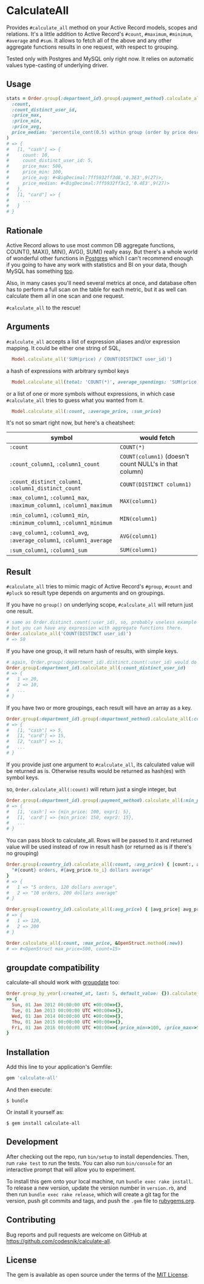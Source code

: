 # CalculateAll

Provides `#calculate_all` method on your Active Record models, scopes and relations.
It's a little addition to Active Record's `#count`, `#maximum`, `#minimum`, `#average` and `#sum`.
It allows to fetch all of the above and any other aggregate functions results in one request, with respect to grouping.

Tested only with Postgres and MySQL only right now. It relies on automatic values type-casting of underlying driver.

## Usage

```ruby
stats = Order.group(:department_id).group(:payment_method).calculate_all(
  :count,
  :count_distinct_user_id,
  :price_max,
  :price_min,
  :price_avg,
  price_median: 'percentile_cont(0.5) within group (order by price desc)'
)
# => {
#   [1, "cash"] => {
#     count: 10,
#     count_distinct_user_id: 5,
#     price_max: 500,
#     price_min: 100,
#     price_avg: #<BigDecimal:7ff5932ff3d8,'0.3E3',9(27)>,
#     price_median: #<BigDecimal:7ff5932ff3c2,'0.4E3',9(27)>
#   },
#   [1, "card"] => {
#     ...
#   }
# }
```

## Rationale

Active Record allows to use most common DB aggregate functions, COUNT(), MAX(), MIN(), AVG(), SUM() really easy.
But there's a whole world of wonderful other functions in
[Postgres](http://www.postgresql.org/docs/9.5/static/functions-aggregate.html) which I can't recommend enough
if you going to have any work with statistics and BI on your data, though MySQL has something
[too](http://dev.mysql.com/doc/refman/5.7/en/group-by-functions.html).

Also, in many cases you'll need several metrics at once, and database often has to perform a full scan on
the table for each metric, but it as well can calculate them all in one scan and one request.

`#calculate_all` to the rescue!

## Arguments

`#calculate_all` accepts a list of expression aliases and/or expression mapping.
It could be either one string of SQL,

```ruby
  Model.calculate_all('SUM(price) / COUNT(DISTINCT user_id)')
```

a hash of expressions with arbitrary symbol keys

```ruby
  Model.calculate_all(total: 'COUNT(*)', average_spendings: 'SUM(price) / COUNT(DISTINCT user_id)')
```
or a list of one or more symbols without expressions, in which case `#calculate_all` tries to guess
what you wanted from it.

```ruby
  Model.calculate_all(:count, :average_price, :sum_price)
```

It's not so smart right now, but here's a cheatsheet:

| symbol                                                                 | would fetch
|------------------------------------------------------------------------|------------
| `:count`                                                               | `COUNT(*)`
| `:count_column1`, `:column1_count`                                     | `COUNT(column1)` (doesn't count NULL's in that column)
| `:count_distinct_column1`, `:column1_distinct_count`                   | `COUNT(DISTINCT column1)`
| `:max_column1`, `:column1_max`, `:maximum_column1`, `:column1_maximum` | `MAX(column1)`
| `:min_column1`, `:column1_min`, `:minimum_column1`, `:column1_minimum` | `MIN(column1)`
| `:avg_column1`, `:column1_avg`, `:average_column1`, `:column1_average` | `AVG(column1)`
| `:sum_column1`, `:column1_sum`                                         | `SUM(column1)`

## Result

`#calculate_all` tries to mimic magic of Active Record's `#group`, `#count` and `#pluck`
so result type depends on arguments and on groupings.

If you have no `group()` on underlying scope, `#calculate_all` will return just one result.

```ruby
# same as Order.distinct.count(:user_id), so, probably useless example
# but you can have any expression with aggregate functions there.
Order.calculate_all('COUNT(DISTINCT user_id)')
# => 50
```

If you have one group, it will return hash of results, with simple keys.

```ruby
# again, Order.group(:department_id).distinct.count(:user_id) would do the same
Order.group(:department_id).calculate_all(:count_distinct_user_id)
# => {
#   1 => 20,
#   2 => 10,
#   ...
# }
```

If you have two or more groupings, each result will have an array as a key.

```ruby
Order.group(:department_id).group(:department_method).calculate_all(:count_distinct_user_id)
# => {
#   [1, "cash"] => 5,
#   [1, "card"] => 15,
#   [2, "cash"] => 1,
#   ...
# }
```

If you provide just one argument to `#calculate_all`, its calculated value will be returned as is.
Otherwise results would be returned as hash(es) with symbol keys.

so, `Order.calculate_all(:count)` will return just a single integer, but

```ruby
Order.group(:department_id).group(:payment_method).calculate_all(:min_price, expr1: 'count(distinct user_id)')
# => {
#   [1, 'cash'] => {min_price: 100, expr1: 5},
#   [1, 'card'] => {min_price: 150, expr2: 15},
#   ...
# }
```

You can pass block to calculate_all. Rows will be passed to it and returned value will be used instead of
row in result hash (or returned as is if there's no grouping)

```ruby
Order.group(:country_id).calculate_all(:count, :avg_price) { |count:, avg_price:|
  "#{count} orders, #{avg_price.to_i} dollars average"
}
# => {
#   1 => "5 orders, 120 dollars average",
#   2 => "10 orders, 200 dollars average"
# }

Order.group(:country_id).calculate_all(:avg_price) { |avg_price| avg_price.to_i }
# => {
#   1 => 120,
#   2 => 200
# }

Order.calculate_all(:count, :max_price, &OpenStruct.method(:new))
# => #<OpenStruct max_price=500, count=15>
```

## groupdate compatibility

calculate-all should work with [groupdate](https://github.com/ankane/groupdate) too:

```ruby
Order.group_by_year(:created_at, last: 5, default_value: {}).calculate_all(:price_min, :price_max)
=> {
  Sun, 01 Jan 2012 00:00:00 UTC +00:00=>{},
  Tue, 01 Jan 2013 00:00:00 UTC +00:00=>{},
  Wed, 01 Jan 2014 00:00:00 UTC +00:00=>{},
  Thu, 01 Jan 2015 00:00:00 UTC +00:00=>{},
  Fri, 01 Jan 2016 00:00:00 UTC +00:00=>{:price_min=>100, :price_max=>500}
}
```

## Installation

Add this line to your application's Gemfile:

```ruby
gem 'calculate-all'
```

And then execute:

    $ bundle

Or install it yourself as:

    $ gem install calculate-all

## Development

After checking out the repo, run `bin/setup` to install dependencies. Then, run `rake test` to run the tests. You can also run `bin/console` for an interactive prompt that will allow you to experiment.

To install this gem onto your local machine, run `bundle exec rake install`. To release a new version, update the version number in `version.rb`, and then run `bundle exec rake release`, which will create a git tag for the version, push git commits and tags, and push the `.gem` file to [rubygems.org](https://rubygems.org).

## Contributing

Bug reports and pull requests are welcome on GitHub at https://github.com/codesnik/calculate-all.

## License

The gem is available as open source under the terms of the [MIT License](http://opensource.org/licenses/MIT).
